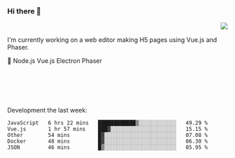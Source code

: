 ### Hi there 👋

<img align="right" src="https://github-readme-stats.vercel.app/api?username=jasonpanggo"/>

<br>
<p align="left">
I'm currently working on a web editor making H5 pages using Vue.js and Phaser.
</p>
<p align="left">
📖 Node.js Vue.js Electron Phaser
</p>
<br>
<br>
<br>
<br>

Development the last week:
<!--START_SECTION:waka-->
```text
JavaScript   6 hrs 22 mins   ████████████▒░░░░░░░░░░░░   49.29 % 
Vue.js       1 hr 57 mins    ███▓░░░░░░░░░░░░░░░░░░░░░   15.15 % 
Other        54 mins         █▓░░░░░░░░░░░░░░░░░░░░░░░   07.08 % 
Docker       48 mins         █▓░░░░░░░░░░░░░░░░░░░░░░░   06.30 % 
JSON         46 mins         █▒░░░░░░░░░░░░░░░░░░░░░░░   05.95 % 
```
<!--END_SECTION:waka-->

<!--
**JASONPANGGO/jasonpanggo** is a ✨ _special_ ✨ repository because its `README.md` (this file) appears on your GitHub profile.

Here are some ideas to get you started:

- 🔭 I’m currently working on ...
- 🌱 I’m currently learning ...
- 👯 I’m looking to collaborate on ...
- 🤔 I’m looking for help with ...
- 💬 Ask me about ...
- 📫 How to reach me: ...
- 😄 Pronouns: ...
- ⚡ Fun fact: ...
-->
